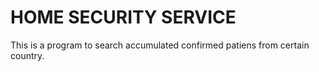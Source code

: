 HOME SECURITY SERVICE
=================

This is a program to search accumulated confirmed patiens from certain country.
